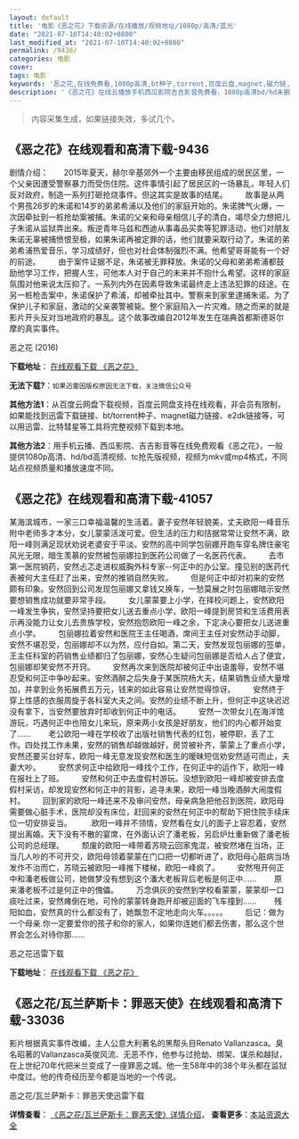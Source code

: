 ```yaml
---
layout: default
title: '电影《恶之花》下载资源/在线播放/视频地址/1080p/高清/蓝光'
date: "2021-07-10T14:40:02+0800"
last_modified_at: "2021-07-10T14:40:02+0800"
permalink: /9436/
categories: 电影
cover:
tags: 电影
keywords: '恶之花,在线免费看,1080p高清,bt种子,torrent,百度云盘,magnet,磁力链,迅雷下载资源'
description: '《恶之花》在线云播放手机西瓜影院吉吉影音免费看，1080p高清bd/hd未删减完整版和tc抢先枪版，mkv/mp4格式，附带bt/torrent种子、magnet/磁力链、百度云盘、网盘资源迅雷下载链接'
---
```


>内容采集生成，如果链接失效，多试几个。


## 《恶之花》在线观看和高清下载-9436

剧情介绍：　　2015年夏天，赫尔辛基郊外一个主要由移民组成的居民区里，一个父亲因遭受警察暴力而受伤住院。这件事情引起了居民区的一场暴乱，年轻人们反对政府，制造一系列打砸抢烧事件。但这其实是故事的结尾。 　　故事是从两个男孩26岁的朱诺和14岁的弟弟希浦以及他们的家庭开始的。朱诺脾气火爆，一次因牵扯到一桩抢劫案被捕。朱诺的父亲和母亲相信儿子的清白，竭尽全力想把儿子朱诺从监狱弄出来。叛逆青年马兹和西迪从事毒品买卖等犯罪活动，他们对朋友朱诺无辜被捕愤恨至极，如果朱诺再被定罪的话，他们就要采取行动了。朱诺的弟弟希浦热爱音乐，学习成绩好，但也对社会体制强烈不满。他希望哥哥能有一个好的前途。 　　由于案件证据不足，朱诺被无罪释放。朱诺的父母和弟弟希浦都鼓励他学习工作，把握人生，可他本人对于自己的未来并不抱什么希望。这样的家庭氛围对他来说太压抑了。一系列内外在因素导致朱诺最终走上违法犯罪的歧途。在另一桩枪击案中，朱诺保护了希浦，却被牵扯其中。警察来到家里逮捕朱诺。为了保护儿子和家庭，激动的父亲袭警被毙。整个家庭陷入一片灾难。随之而来的就是影片开头反对当地政府的暴乱。这个故事改编自2012年发生在瑞典首都斯德哥尔摩的真实事件。


恶之花 (2016)

**下载地址**： [在线观看下载 《恶之花》](https://www.btbtdy.me/btdy/dy9475.html) 


**无法下载?**：`如果迅雷因版权原因无法下载，关注微信公众号 `

**其他方法1**：从百度云网盘下载视频，百度云网盘支持在线观看，非会员有限制，如果能找到迅雷下载链接、bt/torrent种子、magnet磁力链接、e2dk链接等，可以用迅雷、比特彗星等工具将完整视频下载到本地。

**其他方法2**：用手机云播、西瓜影院、吉吉影音等在线免费观看《恶之花》，一般提供1080p高清、hd/bd高清视频、tc抢先版视频，视频为mkv或mp4格式，不同站点视频质量和播放速度不同。


## 《恶之花》在线观看和高清下载-41057

某海滨城市，一家三口幸福温馨的生活着。妻子安然年轻貌美，丈夫欧阳一峰<span class="t_tag" onclick="tagshow(event)" href="tag.php?name=%D2%F4%C0%D6">音乐附中老师多才本分，女儿蒙蒙活泼可爱。但生活的压力和拮据常常让安然不满，欧阳一峰则满足现状劝说老婆安于平淡。安然的高中同学包丽娜开跑车穿名牌住豪宅风光无限，暗生羡慕的安然被包丽娜拉到医药公司做了一名医药代表。 　　去市第一医院销药，安然忐忑走进权威胸外科专家--何正中的办公室。撞见别的医药代表被何大主任赶了出来，安然的推销自然失败。 　　但是何正中却对初来的安然颇有印象。安然回到公司发现包丽娜又拿钱又换车，一愁莫展之时包丽娜暗示安然要想销售成功就要非常手段。 　　女儿蒙蒙要上小学，在择校问题上，安然欧阳一峰发生争执，安然坚持要把女儿送去重点小学，欧阳一峰提到房贷和生活费用表示再没能力让女儿去贵族学校，安然抱怨欧阳一峰之余，下定决心要把女儿送进重点小学。 　　包丽娜拉着安然和医院王主任喝酒，席间王主任对安然动手动脚，安然不堪忍受，包丽娜却不以为然，应付自如。第二天，安然发现包丽娜的签单，王主任科室的药销售业绩都归了包丽娜，安然心生疑问包丽娜是否给人占了便宜，包丽娜却笑安然不开窍。 　　安然再次来到医院却被何正中出语羞辱，安然不堪忍受和何正中争吵起来。安然酒醉之后失身于某医院杨大夫，结果销售业绩大量增加，并拿到业务拓展费五万元，钱来的如此容易让安然觉得惊讶。 　　安然终于穿上性感的衣服周旋于各科室大夫之间。安然的业绩不断上升，但何正中这块迟迟没有拿下，当安然要放弃时却收到何正中的电话。 　　安然一次带女儿在海洋馆游玩，巧遇何正中也陪女儿来玩，原来两小女孩是好朋友，他们的内心都开始变了&hellip;… 　　老公欧阳一峰在学校收了出版社销售代表的红包，被停职，丢了工作。四处找工作未果，安然的销售却越做越好，房贷被补齐，蒙蒙上了重点小学，安然还要买台好车，欧阳一峰无意发现安然和医生的暧昧短信劝安然适可而止，夫妻大吵。 　　安然求何正中给欧阳一峰找个工作，在何正中的运作下，欧阳一峰在报社上了班。 　　安然和何正中去度假村游玩。没想到欧阳一峰却被安排去度假村采访，却发现安然和何正中的背影，追寻未果，欧阳一峰当晚酒醉大闹度假村。 　　回到家的欧阳一峰还来不及审问安然，母亲病急把他召到医院，欧阳母需要做心脏手术，医院却没有床位，赶回来的安然在何正中的帮助下把住院手续床位一切安排妥当。 　　.欧阳一峰并不领情，安然看在女儿的面子上容忍着，安然提出离婚。天下没有不散的宴席，在外面认识了潘老板，另启炉灶重新做了潘老板公司的总经理。 　　颓废的欧阳一峰带着苏晓云回家鬼混，被安然堵在当场，正当几人吵的不可开交，欧阳母领着蒙蒙在门口把一切都听进了，欧阳母心脏病当场发作不治而亡，苏晓云被欧阳一峰推下楼梯，欧阳一峰疯了。 　　安然甩开何正中和潘老板做公司，她做梦没有想到这个潘大老板背后老板是何正中…… 　　原来潘老板不过是何正中的傀儡。 　　万念俱灰的安然到学校看蒙蒙，蒙蒙却一口痰吐过来，安然瘫倒在地，可怜的蒙蒙转身跑开却被迎面的飞车撞到&hellip;… 　　残阳如血，安然真的什么都没有了，她飘忽不定地走向火车。。。。。 　　后记：做为一个母亲.你一定要爱你的孩子和你的家人，如果你连她们都去伤害，那么这个世界会怎么对待你那……


恶之花迅雷下载

**下载地址**： [在线观看下载 《恶之花》](https://www.993dy.com//vod-detail-id-11263.html) 


## 《恶之花/瓦兰萨斯卡：罪恶天使》在线观看和高清下载-33036

影片根据真实事件改编，主人公意大利著名的黑帮头目Renato Vallanzasca。臭名昭著的Vallanzasca英俊风流、无恶不作，他参与过抢劫、绑架、谋杀和越狱，在上世纪70年代把米兰变成了一座罪恶之城。他一生58年中的38个年头都在监狱中度过。他的传奇经历至今都是当地的一个传说。


恶之花/瓦兰萨斯卡：罪恶天使迅雷下载

**详情查看**： [《恶之花/瓦兰萨斯卡：罪恶天使》详情介绍](/movie/33036/)， **查看更多**：[本站资源大全](/movie/t/all/)

